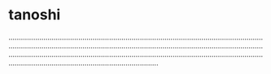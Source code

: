 # tanoshi
.............................................................................................................................................................................................................................................................................................................................................................................................................................................................